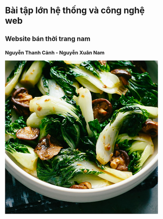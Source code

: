# Bài tập lớn hệ thống và công nghệ web
## Website bán thời trang nam
### Nguyễn Thanh Cảnh - Nguyễn Xuân Nam
![](./assets/img/bokchoi.jpg)
